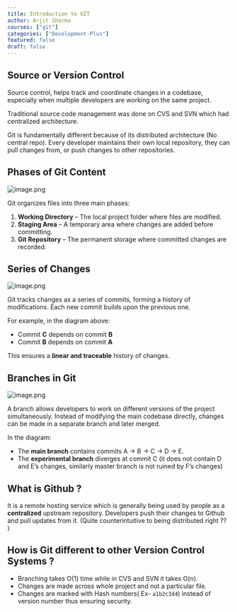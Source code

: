 ```yaml
---
title: Introduction to GIT
author: Arjit Sharma
courses: ["git"]
categories: ["Development-Plus"]
featured: false
draft: false
---
```


## Source or Version Control

Source control, helps track and coordinate changes in a codebase, especially when multiple developers are working on the same project.

Traditional source code management was done on CVS and SVN which had centralized architecture.

Git is fundamentally different because of its distributed architecture (No central repo). Every developer maintains their own local repository, they can pull changes from, or push changes to other repositories.


## Phases of Git Content

![image.png](https://res.cloudinary.com/dwa6rcttw/image/upload/v1741776562/image_wem8sa.png)

Git organizes files into three main phases:

1. **Working Directory** – The local project folder where files are modified.
2. **Staging Area** – A temporary area where changes are added before committing.
3. **Git Repository** – The permanent storage where committed changes are recorded.


## Series of Changes

![image.png](https://res.cloudinary.com/dwa6rcttw/image/upload/v1741776562/image_1_zzoyef.png)

Git tracks changes as a series of commits, forming a history of modifications. Each new commit builds upon the previous one.

For example, in the diagram above:

- Commit **C** depends on commit **B**
- Commit **B** depends on commit **A**

This ensures a **linear and traceable** history of changes.


## Branches in Git

![image.png](https://res.cloudinary.com/dwa6rcttw/image/upload/v1741776562/image_2_wxtdmo.png)

A branch allows developers to work on different versions of the project simultaneously. Instead of modifying the main codebase directly, changes can be made in a separate branch and later merged.

In the diagram:

- The **main branch** contains commits A → B → C → D → E.
- The **experimental branch** diverges at commit C (it does not contain D and E’s changes, similarly master branch is not ruined by F’s changes)


## What is Github ?

It is a remote hosting service which is generally being used by people as a **centralized** upstream repository. Developers push their changes to Github and pull updates from it. (Quite counterintuitive to being distributed right ?? )

## How is Git different to other Version Control Systems ?

- Branching takes O(1) time while in CVS and SVN it takes O(n).
- Changes are made across whole project and not a particular file.
- Changes are marked with Hash numbers( Ex- `a1b2c3d4`) instead of version number thus ensuring security.